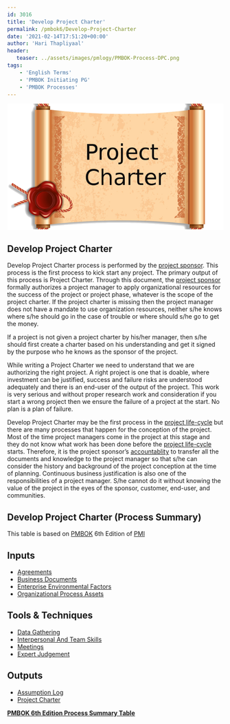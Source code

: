 ```yaml
---
id: 3016   
title: 'Develop Project Charter'
permalink: /pmbok6/Develop-Project-Charter
date: '2021-02-14T17:51:20+00:00'
author: 'Hari Thapliyaal'
header:
   teaser: ../assets/images/pmlogy/PMBOK-Process-DPC.png
tags:
    - 'English Terms'
    - 'PMBOK Initiating PG'
    - 'PMBOK Processes'
---
```


![](../assets/images/pmlogy/PMBOK-Process-DPC.png)
## Develop Project Charter

Develop Project Charter process is performed by the [project sponsor](/pmbok6/project-sponsor). This process is the first process to kick start any project. The primary output of this process is Project Charter. Through this document, the [project sponsor](/pmbok6/project-sponsor) formally authorizes a project manager to apply organizational resources for the success of the project or project phase, whatever is the scope of the project charter. If the project charter is missing then the project manager does not have a mandate to use organization resources, neither s/he knows where s/he should go in the case of trouble or where should s/he go to get the money.

If a project is not given a project charter by his/her manager, then s/he should first create a charter based on his understanding and get it signed by the purpose who he knows as the sponsor of the project.

While writing a Project Charter we need to understand that we are authorizing the right project. A right project is one that is doable, where investment can be justified, success and failure risks are understood adequately and there is an end-user of the output of the project. This work is very serious and without proper research work and consideration if you start a wrong project then we ensure the failure of a project at the start. No plan is a plan of failure.

Develop Project Charter may be the first process in the [project life-cycle](/pmbok6/project-life-cycle) but there are many processes that happen for the conception of the project. Most of the time project managers come in the project at this stage and they do not know what work has been done before the [project life-cycle](/pmbok6/project-life-cycle) starts. Therefore, it is the project sponsor’s [accountablity](/pmbok6/raci) to transfer all the documents and knowledge to the project manager so that s/he can consider the history and background of the project conception at the time of planning. Continuous business justification is also one of the responsibilities of a project manager. S/he cannot do it without knowing the value of the project in the eyes of the sponsor, customer, end-user, and communities.

## Develop Project Charter (Process Summary)

This table is based on [PMBOK](https://www.pmi.org/pmbok-guide-standards) 6th Edition of [PMI](https://www.pmi.org/)

## **Inputs**

- [Agreements](/pmbok6/agreements)
- [Business Documents](/pmbok6/business-documents)
- [Enterprise Environmental Factors](/pmbok6/enterprise-environmental-factors)
- [Organizational Process Assets](/pmbok6/organizational-process-assets)

## **Tools &amp; Techniques**

- [Data Gathering](/pmbok6/data-gathering)
- [Interpersonal And Team Skills](/pmbok6/interpersonal-and-team-skills)
- [Meetings](/pmbok6/meetings)
- [Expert Judgement](/pmbok6/expert-judgement)

## **Outputs**

- [Assumption Log](/pmbok6/assumption-log)
- [Project Charter](/pmbok6/project-charter)

**[PMBOK 6th Edition Process Summary Table](process-groups-and-processes-in-pmbok6/)**
